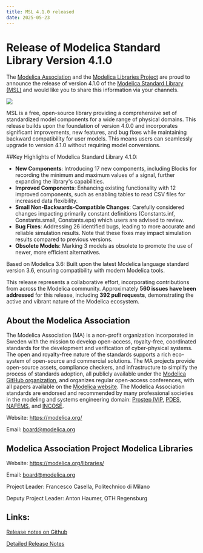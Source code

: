 ```yaml
---
title: MSL 4.1.0 released 
date: 2025-05-23
---
```


# Release of Modelica Standard Library Version 4.1.0
 

The [Modelica Association](https://modelica.org/) and the [Modelica Libraries Project](https://modelica.org/libraries/) are proud to announce the release of version 4.1.0 of the [Modelica Standard Library (MSL)](https://github.com/modelica/ModelicaStandardLibrary/releases/tag/v4.1.0) and would like you to share this information via your channels.

![](/images/Modelica_Libraries.svg)

MSL is a free, open-source library providing a comprehensive set of standardized model components for a wide range of physical domains.
This release builds upon the foundation of version 4.0.0 and incorporates significant improvements, new features, and bug fixes while maintaining backward compatibility for user models. 
This means users can seamlessly upgrade to version 4.1.0 without requiring model conversions.

##Key Highlights of Modelica Standard Library 4.1.0:

- **New Components**: Introducing 17 new components, including Blocks for recording the minimum and maximum values of a signal, further expanding the library's capabilities.
- **Improved Components**: Enhancing existing functionality with 12 improved components, such as enabling tables to read CSV files for increased data flexibility.
- **Small Non-Backwards-Compatible Changes**: Carefully considered changes impacting primarily constant definitions (Constants.inf, Constants.small, Constants.eps) which users are advised to review.
- **Bug Fixes**: Addressing 26 identified bugs, leading to more accurate and reliable simulation results. Note that these fixes may impact simulation results compared to previous versions.
- **Obsolete Models**: Marking 3 models as obsolete to promote the use of newer, more efficient alternatives.

Based on Modelica 3.6: Built upon the latest Modelica language standard version 3.6, ensuring compatibility with modern Modelica tools.
 
This release represents a collaborative effort, incorporating contributions from across the Modelica community. 
Approximately **560 issues have been addressed** for this release, including **392 pull requests**, demonstrating the active and vibrant nature of the Modelica ecosystem.

## About the Modelica Association

The Modelica Association (MA) is a non-profit organization incorporated in Sweden with the mission to develop open-access, royalty-free, coordinated standards for the development and verification of cyber-physical systems. 
The open and royalty-free nature of the standards supports a rich eco-system of open-source and commercial solutions. 
The MA projects provide open-source assets, compliance checkers, and infrastructure to simplify the process of standards adoption, all publicly available under the [Modelica GitHub organization](https://github.com/modelica),
and organizes regular open-access conferences, with all papers available on the [Modelica website](https://modelica.org). 
The Modelica Association standards are endorsed and recommended by many professional societies in the modeling and systems engineering domain: [Prostep IVIP](https://prostep.org), [PDES](https://pdesinc.org), [NAFEMS](https://nafems.org), and [INCOSE](https://incose.org).

Website: https://modelica.org/

Email: [board@modelica.org](mailto:board@modelica.org) 

## Modelica Association Project Modelica Libraries

Website: https://modelica.org/libraries/

Email: [board@modelica.org](mailto:board@modelica.org)

Project Leader: Francesco Casella, Politechnico di Milano

Deputy Project Leader: Anton Haumer, OTH Regensburg

## Links: 

[Release notes on Github](https://github.com/modelica/ModelicaStandardLibrary/releases/tag/v4.1.0)

[Detailed Release Notes](http://htmlpreview.github.io/?https://github.com/modelica/Modelica/blob/master/Modelica/Resources/ReleaseNotes/Modelica.UsersGuide.ReleaseNotes.Version_4_1_0.html)
